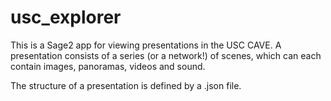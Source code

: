 # usc_explorer

This is a Sage2 app for viewing presentations in the USC CAVE.
A presentation consists of a series (or a network!) of scenes,
which can each contain images, panoramas, videos and sound.

The structure of a presentation is defined by a .json file.
